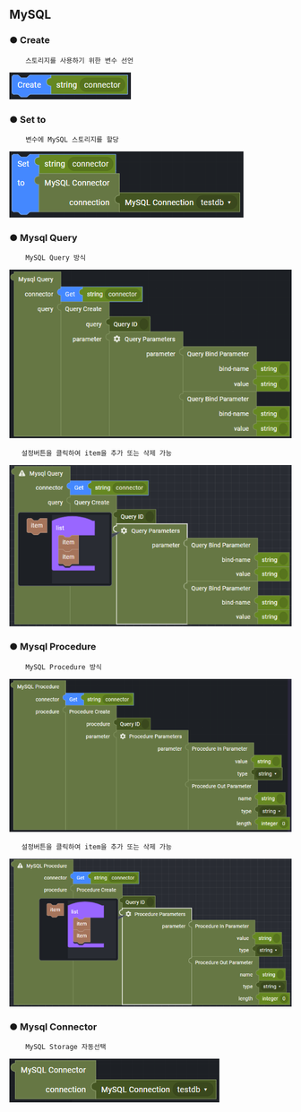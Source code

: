 ## MySQL

### ● Create

        스토리지를 사용하기 위한 변수 선언

![](../../../../img/assets/image%20%28259%29.png)

### ● Set to

        변수에 MySQL 스토리지를 할당

![](../../../../img/assets/image%20%28288%29.png)

### ● Mysql Query

        MySQL Query 방식

![](../../../../img/assets/image%20%28312%29.png)

       설정버튼을 클릭하여 item을 추가 또는 삭제 가능

![](../../../../img/assets/image%20%28233%29.png)

### ● Mysql Procedure

        MySQL Procedure 방식

![](../../../../img/assets/image%20%28313%29.png)

       설정버튼을 클릭하여 item을 추가 또는 삭제 가능

![](../../../../img/assets/image%20%28236%29.png)

### ● Mysql Connector

        MySQL Storage 자동선택

![](../../../../img/assets/image%20%28274%29.png)
